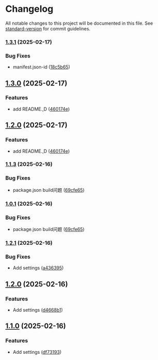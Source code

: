 # Changelog

All notable changes to this project will be documented in this file. See [standard-version](https://github.com/conventional-changelog/standard-version) for commit guidelines.

### [1.3.1](https://github.com/Loki2077/obsidian-auto-image-name/compare/1.3.0...1.3.1) (2025-02-17)


### Bug Fixes

* manifest.json-id ([18c5b65](https://github.com/Loki2077/obsidian-auto-image-name/commit/18c5b65151d908c6be62979fa3335acbc7961365))

## [1.3.0](https://github.com/Loki2077/obsidian-auto-image-name/compare/1.1.3...1.3.0) (2025-02-17)


### Features

* add README.,D ([460174e](https://github.com/Loki2077/obsidian-auto-image-name/commit/460174eb72cb65006ebe5494971b62c70460f564))

## [1.2.0](https://github.com/Loki2077/obsidian-auto-image-name/compare/1.1.3...1.2.0) (2025-02-17)


### Features

* add README.,D ([460174e](https://github.com/Loki2077/obsidian-auto-image-name/commit/460174eb72cb65006ebe5494971b62c70460f564))

### [1.1.3](https://github.com/Loki2077/obsidian-auto-image-name/compare/1.2.1...1.1.3) (2025-02-16)


### Bug Fixes

* package.json build问题 ([69cfe65](https://github.com/Loki2077/obsidian-auto-image-name/commit/69cfe655a84cc5b70a5ac19877b9cb0116d07971))

### [1.0.1](https://github.com/Loki2077/obsidian-auto-image-name/compare/1.2.1...1.0.1) (2025-02-16)


### Bug Fixes

* package.json build问题 ([69cfe65](https://github.com/Loki2077/obsidian-auto-image-name/commit/69cfe655a84cc5b70a5ac19877b9cb0116d07971))

### [1.2.1](https://github.com/Loki2077/obsidian-auto-image-name/compare/1.2.0...1.2.1) (2025-02-16)


### Bug Fixes

* Add settings ([a436395](https://github.com/Loki2077/obsidian-auto-image-name/commit/a4363955e87bec98db51f71ccf8811791faaa9fd))

## [1.2.0](https://github.com/Loki2077/obsidian-auto-image-name/compare/1.1.0...1.2.0) (2025-02-16)


### Features

* Add settings ([d4668b1](https://github.com/Loki2077/obsidian-auto-image-name/commit/d4668b139a6d321fc9af10c023b47a617d26926f))

## [1.1.0](https://github.com/Loki2077/obsidian-auto-image-name/compare/1.0.5...1.1.0) (2025-02-16)


### Features

* Add settings ([df73193](https://github.com/Loki2077/obsidian-auto-image-name/commit/df731937e8365e71cbf80891430fd89e682c812f))
